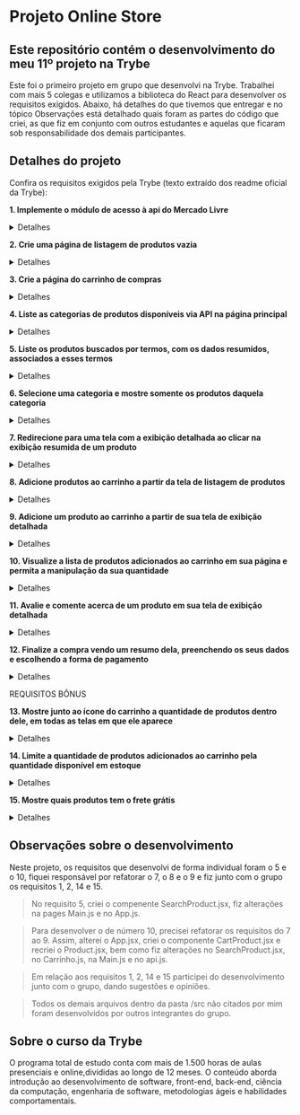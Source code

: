 # Projeto Online Store
## Este repositório contém o desenvolvimento do meu 11º projeto na Trybe

Este foi o primeiro projeto em grupo que desenvolvi na Trybe. Trabalhei com mais 5 colegas e utilizamos a biblioteca do React para desenvolver os requisitos exigidos. Abaixo, há detalhes do que tivemos que entregar e no tópico Observações está detalhado quais foram as partes do código que criei, as que fiz em conjunto com outros estudantes e aquelas que ficaram sob responsabilidade dos demais participantes. 

## Detalhes do projeto

Confira os requisitos exigidos pela Trybe (texto extraído dos readme oficial da Trybe):

**1. Implemente o módulo de acesso à api do Mercado Livre**

<details><summary>Detalhes</summary>
<p>

> Implemente um módulo que acessa a API do Mercado Livre.

</p>
</details>

**2. Crie uma página de listagem de produtos vazia**

<details><summary>Detalhes</summary>
<p>

> A tela principal da plataforma é a de listagem de produtos, onde a pessoa usuária poderá buscar produtos para adicionar ao carrinho, além de filtrar suas buscas.

> Crie o campo de busca da tela principal, que será utilizado para listar os produtos encontrados.

</p>
</details>

**3. Crie a página do carrinho de compras**

<details><summary>Detalhes</summary>
<p>

> A pessoa usuária poderá adicionar produtos em seu carrinho de compras, a partir da listagem dos produtos.

> Crie uma tela que representará o carrinho de compras da aplicação. Além disso, na tela principal, crie um botão que redireciona à página do carrinho de compras. Inicialmente, o carrinho deve estar vazio.

> Crie uma tela que represente o carrinho de compras:
Na tela principal, crie um elemento que redirecione a pessoa usuária à página do carrinho de compras.

</p>
</details>

**4. Liste as categorias de produtos disponíveis via API na página principal**

<details><summary>Detalhes</summary>
<p>

> A tela principal (listagem dos produtos) deve conter uma lista de categorias, que será utilizada para filtrar a busca por categoria. As categorias podem ser obtidas pela API do Mercado Livre. A requisição para essa API deve ser feita uma única vez, após o carregamento da tela.

> Na tela principal, liste as categorias obtidas pela API do Mercado Livre.

</p>
</details>

**5. Liste os produtos buscados por termos, com os dados resumidos, associados a esses termos**

<details><summary>Detalhes</summary>
<p>

> A alma da aplicação é a sua lógica de busca e listagem de produtos. Após digitar seus termos no input da tela principal e clicar no botão de busca, uma requisição deverá ser feita à API do Mercado Livre, tendo como parâmetros a frase digitada. Os produtos retornados pela API devem ser listados na tela.

> Na tela principal, crie a listagem dos produtos recebidos pela API do Mercado Livre ao clicar no botão de busca.

</p>
</details>

**6. Selecione uma categoria e mostre somente os produtos daquela categoria**

<details><summary>Detalhes</summary>
<p>

> Quando a pessoa usuária clicar em uma das categorias listadas na tela principal, a aplicação deverá listar todos os produtos encontrados daquela categoria.

> Na tela principal, ao clicar em uma das categorias listadas, crie a listagem dos produtos dessa categoria.

</p>
</details>

**7. Redirecione para uma tela com a exibição detalhada ao clicar na exibição resumida de um produto**

<details><summary>Detalhes</summary>
<p>

> Agora que a listagem dos produtos está criada, você deverá criar a página de detalhes de um produto.

> Ao clicar "no card" de um produto, a pessoa usuária deve ser direcionada para uma página contendo o nome, uma imagem, o preço e a especificação técnica desse produto. Além disso, essa página deve ter um botão que, ao clicar, a pessoa usuária deve ser redirecionada para a página do carrinho de compras.

> Ao clicar em "um card" de um produto (o elemento com data-testid="product"), a pessoa usuária deve ser redirecionada para uma página contendo os detalhes do produto

</p>
</details>

**8. Adicione produtos ao carrinho a partir da tela de listagem de produtos**

<details><summary>Detalhes</summary>
<p>

> A pessoa usuária pode adicionar um produto ao carrinho de compras a partir da página principal contendo a listagem dos produtos.

> Todos os produtos que foram adicionados ao carrinho devem aparecer na tela do Carrinho de Compras.

> Na tela principal, crie um elemento em cada produto que, ao ser clicado, adiciona o produto ao carrinho de compras.

> Na tela do Carrinho de Compras, renderize todos os produtos que foram adicionados ao carrinho.

</p>
</details>

**9. Adicione um produto ao carrinho a partir de sua tela de exibição detalhada**

<details><summary>Detalhes</summary>
<p>

> A partir da tela de detalhes de um produto, deve ser possível adicioná-lo ao carrinho de compras.

> Na tela de detalhes de um produto, crie um elemento que adicione o produto ao carrinho.

> Na tela do carrinho de compras, renderize todos os produtos adicionados ao carrinho.

</p>
</details>

**10. Visualize a lista de produtos adicionados ao carrinho em sua página e permita a manipulação da sua quantidade**

<details><summary>Detalhes</summary>
<p>

> Ao entrar na página, todos os produtos salvos no local storage devem ser renderizados.

> Na tela do Carrinho de Compras, deve ser possível aumentar e/ou diminuir a quantidade do produto. Também deve ser possível excluir um produto do carrinho.

> Na página do carrinho de compras, crie dois elementos para cada produto que, ao serem clicados, diminuem ou aumentam a quantidade desse produto presente no carrinho.

</p>
</details>

**11. Avalie e comente acerca de um produto em sua tela de exibição detalhada**

<details><summary>Detalhes</summary>
<p>

> Na tela de detalhes de um produto, deve existir um formulário para adicionar avaliações sobre ele. Este formulário deve conter um campo para o e-mail da pessoa avaliadora, uma nota entre 1 e 5 e um campo para comentários sobre o produto. Além disso, os campos e-mail e nota devem ser obrigatórios e o e-mail deve ser válido (exemplo: teste@trybe.com).

> A lista de avaliações já realizadas devem ser renderizadas na tela de detalhes do produto caso a pessoa usuária recarregue a página.

> Na tela de detalhes de um produto, crie um formulário para adicionar avaliações.

> Avalie se o formulário é valido.

> Renderize as avaliações criadas a partir do formulário.

</p>
</details>

**12. Finalize a compra vendo um resumo dela, preenchendo os seus dados e escolhendo a forma de pagamento**

<details><summary>Detalhes</summary>
<p>

> Crie uma tela para a finalização da compra, que deve ser acessada a partir da tela do Carrinho de Compras. A tela deve conter um formulário para adicionar as informações do comprador e um resumo dos produtos que foram adicionados ao carrinho. Após finalizar a compra, caso o formulário esteja validado, o carrinho deve ser esvaziado e a pessoa usuária deve ser redirecionada pala a tela principal (listagem dos produtos).

> Na tela do carrinho de compras, crie um elemento para finalizar a compra.

> Na tela de checkout, mostre um resumo dos produtos adicionados ao carrinho.

> Na tela de checkout, crie um formulário para a pessoa usuária adicionar os seus dados pessoais.

> Ao clicar no botão para submeter o formulário.

</p>
</details>

REQUISITOS BÔNUS

**13. Mostre junto ao ícone do carrinho a quantidade de produtos dentro dele, em todas as telas em que ele aparece**

<details><summary>Detalhes</summary>
<p>

> Adicione junto ao elemento que redireciona à página do carrinho de compras, um número contendo a quantidade total de itens armazenados no carrinho. Esse número deve aparecer em todas as páginas em que esse elemento está presente.

> Adicione a quantidade de produtos armazenados no carrinho.

</p>
</details>

**14. Limite a quantidade de produtos adicionados ao carrinho pela quantidade disponível em estoque**

<details><summary>Detalhes</summary>
<p>

> Na tela do carrinho de compras já é possível aumentar ou diminuir a quantidade dos produtos. Agora você deve limitar a quantidade máxima que a pessoa usuária pode adicionar ao carrinho de acordo com a quantidade em estoque disponível de cada produto.

> Na tela do carrinho de compras, crie um limite para a quantidade máxima dos produtos.

</p>
</details>

**15. Mostre quais produtos tem o frete grátis**

<details><summary>Detalhes</summary>
<p>

> Alguns produtos possuem o frete grátis. Adicione essa informação nesses produtos, tanto na tela de listagem dos produtos quanto na tela de detalhes de um produto.

> Adicione a informação de frete grátis aos produtos que o possuem.

</p>
</details>

## Observações sobre o desenvolvimento

Neste projeto, os requisitos que desenvolvi de forma individual foram o 5 e o 10, fiquei responsável por refatorar o 7, o 8 e o 9 e fiz junto com o grupo os requisitos 1, 2, 14 e 15. 

> No requisito 5, criei o compenente SearchProduct.jsx, fiz alterações na pages Main.js e no App.js. 

> Para desenvolver o de número 10, precisei refatorar os requisitos do 7 ao 9. Assim, alterei o App.jsx, criei o componente CartProduct.jsx e recriei o Product.jsx, bem como fiz alterações no SearchProduct.jsx, no Carrinho.js, na Main.js e no api.js.

> Em relação aos requisitos 1, 2, 14 e 15 participei do desenvolvimento junto com o grupo, dando sugestões e opiniões. 

> Todos os demais arquivos dentro da pasta /src não citados por mim foram desenvolvidos por outros integrantes do grupo. 

## Sobre o curso da Trybe
O programa total de estudo conta com mais de 1.500 horas de aulas presenciais e online,divididas ao longo de 12 meses. O conteúdo aborda introdução ao desenvolvimento de software, front-end, back-end, ciência da computação, engenharia de software, metodologias ágeis e habilidades comportamentais.
